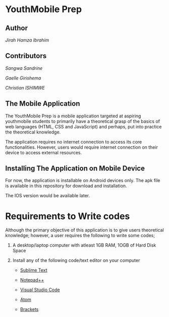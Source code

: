 # YouthMobile Prep

## Author
*Jirah Hamza Ibrahim*

## Contributors
*Sangwa Sandrine*

*Gaelle Girishema*

*Christian ISHIMWE*

## The Mobile Application
 The YouthMobile Prep is a mobile application targeted at aspiring youthmobile students to primarily have a theoretical grasp of the basics of web languages (HTML, CSS and JavaScript) and perhaps, put into practice the theoretical knowledge.

 The application requires no internet connection to access its core functionalities. However, users would require internet connection on their device to access external resources.

## Installing The Application on Mobile Device
  For now, the application is installable on Android devices only. The apk file is available in this repository for download and installation. 

  The IOS version would be available later.

# Requirements to Write codes
Although the primary objective of this application is to give users theoretical knowledge; however, a user requires the following to write some codes;

1. A desktop/laptop computer with atleast 1GB RAM, 1OGB of Hard Disk Space

2. Install any of the following code/text editor on your computer

   *  [Sublime Text](https://www.sublimetext.com/3)

   *  [Notepad++](https://notepad-plus-plus.org/download/v7.6.html)

   *  [Visual Studio Code](https://code.visualstudio.com/)

   *  [Atom](https://atom.io/)

   *  [Brackets](http://brackets.io/)

